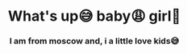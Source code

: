 <div id='header' align="center">
  <h1>What's up😅 baby😩 girl🙎</h1>
  <h3> I am from moscow and, i a little love kids😅 </h3>
<a href="[[https://web.telegram.org/z/](https://web.telegram.org/z/#-1884836444)](https://t.me/+w-uCHDeJQN9iMDgy)">
